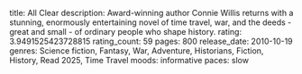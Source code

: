 title: All Clear
description: Award-winning author Connie Willis returns with a stunning, enormously entertaining novel of time travel, war, and the deeds - great and small - of ordinary people who shape history.
rating: 3.9491525423728815
rating_count: 59
pages: 800
release_date: 2010-10-19
genres: Science fiction, Fantasy, War, Adventure, Historians, Fiction, History, Read 2025, Time Travel
moods: informative
paces: slow